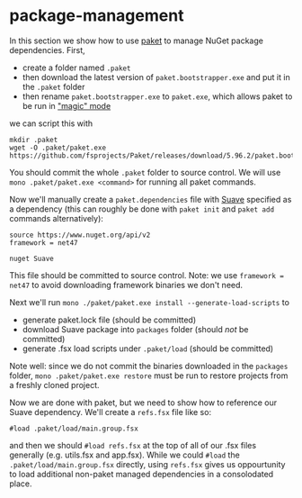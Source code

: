 # package-management

In this section we show how to use [paket](https://github.com/fsprojects/Paket) to manage NuGet package dependencies. First,

- create a folder named `.paket`
- then download the latest version of `paket.bootstrapper.exe` and put it in the `.paket` folder
- then rename `paket.bootstrapper.exe` to `paket.exe`, which allows paket to be run in ["magic" mode](https://fsprojects.github.io/Paket/bootstrapper.html)

we can script this with

```
mkdir .paket
wget -O .paket/paket.exe https://github.com/fsprojects/Paket/releases/download/5.96.2/paket.bootstrapper.exe
```

You should commit the whole `.paket` folder to source control. We will use `mono .paket/paket.exe <command>` for running all paket commands. 

Now we'll manually create a `paket.dependencies` file with [Suave](https://suave.io/) specified as a dependency (this can roughly be done with `paket init` and `paket add` commands alternatively):

```
source https://www.nuget.org/api/v2
framework = net47

nuget Suave
```

This file should be committed to source control. Note: we use `framework = net47` to avoid downloading framework binaries we don't need.

Next we'll run `mono ./paket/paket.exe install --generate-load-scripts` to

- generate paket.lock file (should be committed)
- download Suave package into `packages` folder (should _not_ be committed)
- generate .fsx load scripts under `.paket/load` (should be committed)

Note well: since we do not commit the binaries downloaded in the `packages` folder, `mono .paket/paket.exe restore` must be run to restore projects from a freshly cloned project.

Now we are done with paket, but we need to show how to reference our Suave dependency. We'll create a `refs.fsx` file like so:

```
#load .paket/load/main.group.fsx
```

and then we should `#load refs.fsx` at the top of all of our .fsx files generally (e.g. utils.fsx and app.fsx). While we could `#load` the `.paket/load/main.group.fsx` directly, using `refs.fsx` gives us oppourtunity to load additional non-paket managed dependencies in a consolodated place.

